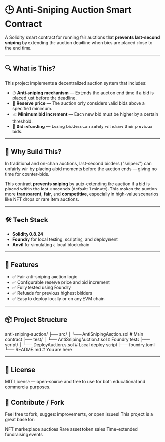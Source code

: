 # 🕒 Anti-Sniping Auction Smart Contract

A Solidity smart contract for running fair auctions that **prevents last-second sniping** by extending the auction deadline when bids are placed close to the end time.

---

## 🔍 What is This? 

This project implements a decentralized auction system that includes:

- ⏱ **Anti-sniping mechanism** — Extends the auction end time if a bid is placed just before the deadline.
- 🎯 **Reserve price** — The auction only considers valid bids above a specified minimum.
- 📈 **Minimum bid increment** — Each new bid must be higher by a certain threshold.
- 💸 **Bid refunding** — Losing bidders can safely withdraw their previous bids.

---
 
## 🎯 Why Build This?

In traditional and on-chain auctions, last-second bidders ("snipers") can unfairly win by placing a bid moments before the auction ends — giving no time for counter-bids.

This contract **prevents sniping** by auto-extending the auction if a bid is placed within the last `X` seconds (default: 1 minute). This makes the auction more **transparent**, **fair**, and **competitive**, especially in high-value scenarios like NFT drops or rare item auctions.

---

## 🛠 Tech Stack

- **Solidity 0.8.24**
- **Foundry** for local testing, scripting, and deployment
- **Anvil** for simulating a local blockchain

---

## 🚀 Features

- ✅ Fair anti-sniping auction logic
- ✅ Configurable reserve price and bid increment
- ✅ Fully tested using Foundry
- ✅ Refunds for previous highest bidders
- ✅ Easy to deploy locally or on any EVM chain

---

## 📦 Project Structure

anti-sniping-auction/
├── src/
│   └── AntiSnipingAuction.sol       # Main contract
├── test/
│   └── AntiSnipingAuction.t.sol     # Foundry tests
├── script/
│   └── DeployAuction.s.sol          # Local deploy script
├── foundry.toml
└── README.md                        # You are here

---

## 🧠 License

MIT License — open-source and free to use for both educational and commercial purposes.

## 🤝 Contribute / Fork

Feel free to fork, suggest improvements, or open issues! This project is a great base for:

NFT marketplace auctions
Rare asset token sales
Time-extended fundraising events
